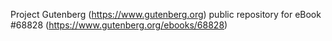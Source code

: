 Project Gutenberg (https://www.gutenberg.org) public repository for
eBook #68828 (https://www.gutenberg.org/ebooks/68828)

